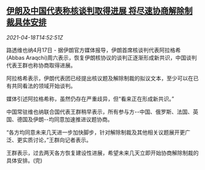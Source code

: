 <!--1618758063000-->
[伊朗及中国代表称核谈判取得进展 将尽速协商解除制裁具体安排](https://cn.reuters.com/article/iran-nuclear-talk-sanctions-0418-idCNKBS2C50FL)
------

<div><i>2021-04-18T14:52:51Z</i></div><p>路透维也纳4月17日 - 据伊朗官方媒体报导，伊朗首席核谈判代表阿拉格希(Abbas Araqchi)周六表示，恢复伊朗核协议的谈判正逐渐形成新共识，中国谈判代表王群也称协商取得进展。</p><p>阿拉格希表示，伊朗代表团已经提出核议题及解除制裁的拟议文本，至少可以在已有共同看法的领域开始谈判。</p><p>媒体引述阿拉格希称，虽然仍存在严重歧异，但“看来正在形成新共识。”</p><p>中国常驻维也纳联合国代表王群稍早表示，所有参与方--中国、俄罗斯、法国、英国、德国及伊朗--均同意加速推进议题协商。</p><p>“各方均同意未来几天进一步加快脚步，针对解除制裁及其他相关议题展开更广泛、更实质讨论，”王群向记者表示。</p><p>王群表示，过去两天各方恢复建设性进展，希望未来几天立即开始协商解除制裁的具体安排。(完)</p>
